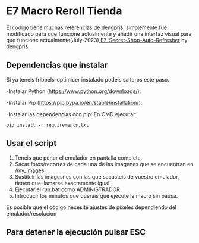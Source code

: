 # E7 Macro Reroll Tienda

El codigo tiene muchas referencias de dengpris, simplemente fue modificado para que funcione actualmente y añadir una interfaz visual para que funcione actualmente(July-2023),[E7-Secret-Shop-Auto-Refresher](https://github.com/dengpris/E7-Secret-Shop-Auto-Refresher) by dengpris.

## Dependencias que instalar

Si ya teneis fribbels-optimicer instalado podeis saltaros este paso.

-Instalar Python (https://www.python.org/downloads/):

-Instalar Pip (https://pip.pypa.io/en/stable/installation/):

-Instalar las dependencias con pip:
En CMD ejecutar:
```
pip install -r requirements.txt

```

## Usar el script
1. Teneis que poner el emulador en pantalla completa.
2. Sacar fotos/recortes de cada una de las imagenes que se encuentran en /my_images.
3. Sustituir las imagesnes con las que sacasteis de vuestro emulador, tienen que llamarse exactamente igual.
4. Ejecutar el run.bat como ADMINISTRADOR
5. Introducir los minutos que querais que ejecute la macro sin pausa.

Es posible que el código necesite ajustes de pixeles dependiendo del emulador/resolucion
## Para detener la ejecución pulsar ESC
